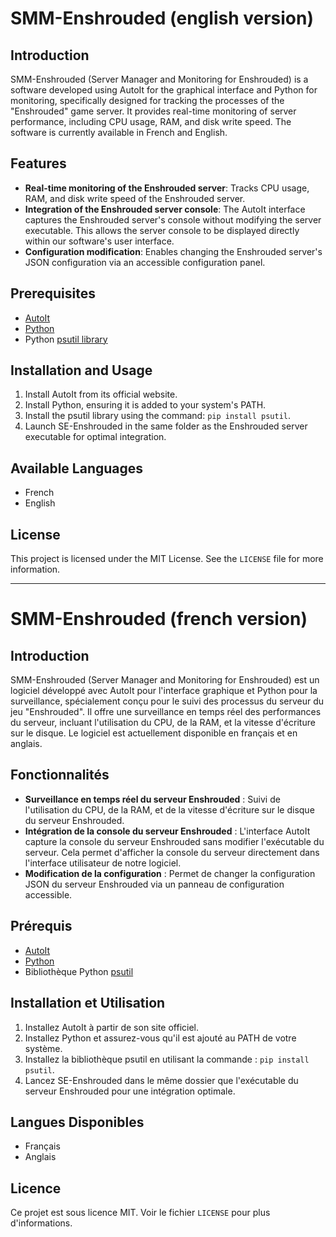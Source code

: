 # SMM-Enshrouded (english version)

## Introduction
SMM-Enshrouded (Server Manager and Monitoring for Enshrouded) is a software developed using AutoIt for the graphical interface and Python for monitoring, specifically designed for tracking the processes of the "Enshrouded" game server. It provides real-time monitoring of server performance, including CPU usage, RAM, and disk write speed. The software is currently available in French and English.

## Features
- **Real-time monitoring of the Enshrouded server**: Tracks CPU usage, RAM, and disk write speed of the Enshrouded server.
- **Integration of the Enshrouded server console**: The AutoIt interface captures the Enshrouded server's console without modifying the server executable. This allows the server console to be displayed directly within our software's user interface.
- **Configuration modification**: Enables changing the Enshrouded server's JSON configuration via an accessible configuration panel.

## Prerequisites
- [AutoIt](https://www.autoitscript.com/site/autoit/)
- [Python](https://www.python.org/downloads/)
- Python [psutil library](https://pypi.org/project/psutil/)

## Installation and Usage
1. Install AutoIt from its official website.
2. Install Python, ensuring it is added to your system's PATH.
3. Install the psutil library using the command: `pip install psutil`.
4. Launch SE-Enshrouded in the same folder as the Enshrouded server executable for optimal integration.

## Available Languages
- French
- English

## License
This project is licensed under the MIT License. See the `LICENSE` file for more information.

---

# SMM-Enshrouded (french version)

## Introduction
SMM-Enshrouded (Server Manager and Monitoring for Enshrouded) est un logiciel développé avec AutoIt pour l'interface graphique et Python pour la surveillance, spécialement conçu pour le suivi des processus du serveur du jeu "Enshrouded". Il offre une surveillance en temps réel des performances du serveur, incluant l'utilisation du CPU, de la RAM, et la vitesse d'écriture sur le disque. Le logiciel est actuellement disponible en français et en anglais.

## Fonctionnalités
- **Surveillance en temps réel du serveur Enshrouded** : Suivi de l'utilisation du CPU, de la RAM, et de la vitesse d'écriture sur le disque du serveur Enshrouded.
- **Intégration de la console du serveur Enshrouded** : L'interface AutoIt capture la console du serveur Enshrouded sans modifier l'exécutable du serveur. Cela permet d'afficher la console du serveur directement dans l'interface utilisateur de notre logiciel.
- **Modification de la configuration** : Permet de changer la configuration JSON du serveur Enshrouded via un panneau de configuration accessible.

## Prérequis
- [AutoIt](https://www.autoitscript.com/site/autoit/)
- [Python](https://www.python.org/downloads/)
- Bibliothèque Python [psutil](https://pypi.org/project/psutil/)

## Installation et Utilisation
1. Installez AutoIt à partir de son site officiel.
2. Installez Python et assurez-vous qu'il est ajouté au PATH de votre système.
3. Installez la bibliothèque psutil en utilisant la commande : `pip install psutil`.
4. Lancez SE-Enshrouded dans le même dossier que l'exécutable du serveur Enshrouded pour une intégration optimale.

## Langues Disponibles
- Français
- Anglais

## Licence
Ce projet est sous licence MIT. Voir le fichier `LICENSE` pour plus d'informations.
